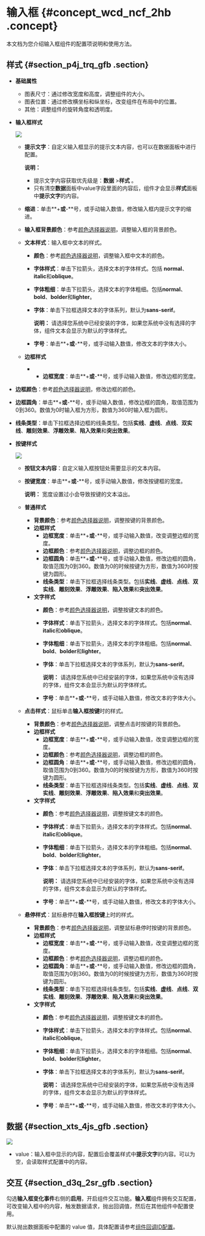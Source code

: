 # 输入框 {#concept_wcd_ncf_2hb .concept}

本文档为您介绍输入框组件的配置项说明和使用方法。

## 样式 {#section_p4j_trq_gfb .section}

-   **基础属性**

    -   图表尺寸：通过修改宽度和高度，调整组件的大小。
    -   图表位置：通过修改横坐标和纵坐标，改变组件在布局中的位置。
    -   其他：调整组件的旋转角度和透明度。
-   **输入框样式**

    ![](http://static-aliyun-doc.oss-cn-hangzhou.aliyuncs.com/assets/img/148031/155410879241632_zh-CN.png)

    -   **提示文字**：自定义输入框显示的提示文本内容，也可以在数据面板中进行配置。

        **说明：** 

        -   提示文字内容获取优先级是：**数据** \>**样式** 。
        -   只有清空**数据**面板中value字段里面的内容后，组件才会显示**样式**面板中**提示文字**的内容。
    -   **缩进**：单击**+**或**-**号，或手动输入数值，修改输入框内提示文字的缩进。
    -   **输入框背景颜色**：参考[颜色选择器说明](cn.zh-CN/用户指南/管理组件/设置组件样式/配置项说明.md#section_kdw_vj4_t2b)，调整输入框的背景颜色。
    -   **文本样式**：输入框中文本的样式。
        -   **颜色**：参考[颜色选择器说明](cn.zh-CN/用户指南/管理组件/设置组件样式/配置项说明.md#section_kdw_vj4_t2b)，调整输入框中文本的颜色。
        -   **字体样式**：单击下拉箭头，选择文本的字体样式。包括 **normal**、**italic**和**oblique**。
        -   **字体粗细**：单击下拉箭头，选择文本的字体粗细。包括**normal**、**bold**、**bolder**和**lighter**。
        -   **字体**：单击下拉框选择文本的字体系列，默认为**sans-serif**。

            **说明：** 请选择您系统中已经安装的字体，如果您系统中没有选择的字体，组件文本会显示为默认的字体样式。

        -   **字号**：单击**+**或**-**号，或手动输入数值，修改文本的字体大小。
    -   **边框样式**
        -   -   **边框宽度**：单击**+**或**-**号，或手动输入数值，修改边框的宽度。
-   **边框颜色**：参考[颜色选择器说明](cn.zh-CN/用户指南/管理组件/设置组件样式/配置项说明.md#section_kdw_vj4_t2b)，修改边框的颜色。
-   **边框圆角**：单击**+**或**-**号，或手动输入数值，修改边框的圆角，取值范围为0到360。数值为0时输入框为方形，数值为360时输入框为圆形。
-   **线条类型**：单击下拉框选择边框的线条类型。包括**实线**、**虚线**、**点线**、**双实线**、**雕刻效果**、**浮雕效果**、**陷入效果**和**突出效果**。
-   **按键样式** 

    ![](http://static-aliyun-doc.oss-cn-hangzhou.aliyuncs.com/assets/img/148031/155410879241633_zh-CN.png)

    -   **按钮文本内容**：自定义输入框按钮处需要显示的文本内容。
    -   **按键宽度**：单击**+**或**-**号，或手动输入数值，修改按键框的宽度。

        **说明：** 宽度设置过小会导致按键的文本溢出。

    -   **普通样式**
        -   **背景颜色**：参考[颜色选择器说明](cn.zh-CN/用户指南/管理组件/设置组件样式/配置项说明.md#section_kdw_vj4_t2b)，调整按键的背景颜色。
        -   **边框样式**
            -   **边框宽度**：单击**+**或**-**号，或手动输入数值，改变调整边框的宽度。
            -   **边框颜色**：参考[颜色选择器说明](cn.zh-CN/用户指南/管理组件/设置组件样式/配置项说明.md#section_kdw_vj4_t2b)，调整边框的颜色。
            -   **边框圆角**：单击**+**或**-**号，或手动输入数值，修改边框的圆角，取值范围为0到360。数值为0的时候按键为方形，数值为360时按键为圆形。
            -   **线条类型**：单击下拉框选择线条类型。包括**实线**、**虚线**、**点线**、**双实线**、**雕刻效果**、**浮雕效果**、**陷入效果**和**突出效果**。
        -   **文字样式**
            -   **颜色**：参考[颜色选择器说明](cn.zh-CN/用户指南/管理组件/设置组件样式/配置项说明.md#section_kdw_vj4_t2b)，调整按键文本的颜色。
            -   **字体样式**：单击下拉箭头，选择文本的字体样式。包括**normal**、**italic**和**oblique**。
            -   **字体粗细**：单击下拉箭头，选择文本的字体粗细。包括**normal**、**bold**、**bolder**和**lighter**。
            -   **字体**：单击下拉框选择文本的字体系列，默认为**sans-serif**。

                **说明：** 请选择您系统中已经安装的字体，如果您系统中没有选择的字体，组件文本会显示为默认的字体样式。

            -   **字号**：单击**+**或**-**号，或手动输入数值，修改文本的字体大小。
    -   **点击样式**：鼠标单击**输入框按键**时的样式。
        -   **背景颜色**：参考[颜色选择器说明](cn.zh-CN/用户指南/管理组件/设置组件样式/配置项说明.md#section_kdw_vj4_t2b)，调整点击时按键的背景颜色。
        -   **边框样式**
            -   **边框宽度**：单击**+**或**-**号，或手动输入数值，改变调整边框的宽度。
            -   **边框颜色**：参考[颜色选择器说明](cn.zh-CN/用户指南/管理组件/设置组件样式/配置项说明.md#section_kdw_vj4_t2b)，调整边框的颜色。
            -   **边框圆角**：单击**+**或**-**号，或手动输入数值，修改边框的圆角，取值范围为0到360。数值为0的时候按键为方形，数值为360时按键为圆形。
            -   **线条类型**：单击下拉框选择线条类型。包括**实线**、**虚线**、**点线**、**双实线**、**雕刻效果**、**浮雕效果**、**陷入效果**和**突出效果**。
        -   **文字样式**
            -   **颜色**：参考[颜色选择器说明](cn.zh-CN/用户指南/管理组件/设置组件样式/配置项说明.md#section_kdw_vj4_t2b)，调整按键文本的颜色。
            -   **字体样式**：单击下拉箭头，选择文本的字体样式。包括**normal**、**italic**和**oblique**。
            -   **字体粗细**：单击下拉箭头，选择文本的字体粗细。包括**normal**、**bold**、**bolder**和**lighter**。
            -   **字体**：单击下拉框选择文本的字体系列，默认为**sans-serif**。

                **说明：** 请选择您系统中已经安装的字体，如果您系统中没有选择的字体，组件文本会显示为默认的字体样式。

            -   **字号**：单击**+**或**-**号，或手动输入数值，修改文本的字体大小。
    -   **悬停样式**：鼠标悬停在**输入框按键**上时的样式。
        -   **背景颜色**：参考[颜色选择器说明](cn.zh-CN/用户指南/管理组件/设置组件样式/配置项说明.md#section_kdw_vj4_t2b)，调整鼠标悬停时按键的背景颜色。
        -   **边框样式**
            -   **边框宽度**：单击**+**或**-**号，或手动输入数值，改变调整边框的宽度。
            -   **边框颜色**：参考[颜色选择器说明](cn.zh-CN/用户指南/管理组件/设置组件样式/配置项说明.md#section_kdw_vj4_t2b)，调整边框的颜色。
            -   **边框圆角**：单击**+**或**-**号，或手动输入数值，修改边框的圆角，取值范围为0到360。数值为0的时候按键为方形，数值为360时按键为圆形。
            -   **线条类型**：单击下拉框选择线条类型。包括**实线**、**虚线**、**点线**、**双实线**、**雕刻效果**、**浮雕效果**、**陷入效果**和**突出效果**。
        -   **文字样式**
            -   **颜色**：参考[颜色选择器说明](cn.zh-CN/用户指南/管理组件/设置组件样式/配置项说明.md#section_kdw_vj4_t2b)，调整按键文本的颜色。
            -   **字体样式**：单击下拉箭头，选择文本的字体样式。包括**normal**、**italic**和**oblique**。
            -   **字体粗细**：单击下拉箭头，选择文本的字体粗细。包括**normal**、**bold**、**bolder**和**lighter**。
            -   **字体**：单击下拉框选择文本的字体系列，默认为**sans-serif**。

                **说明：** 请选择您系统中已经安装的字体，如果您系统中没有选择的字体，组件文本会显示为默认的字体样式。

            -   **字号**：单击**+**或**-**号，或手动输入数值，修改文本的字体大小。

## 数据 {#section_xts_4js_gfb .section}

![](http://static-aliyun-doc.oss-cn-hangzhou.aliyuncs.com/assets/img/148031/155410879241634_zh-CN.png)

-   value：输入框中显示的内容，配置后会覆盖样式中**提示文字**的内容。可以为空，会读取样式配置中的内容。

## 交互 {#section_d3q_2sr_gfb .section}

勾选**输入框变化事件**右侧的**启用**，开启组件交互功能。**输入框**组件拥有交互配置，可改变输入框中的内容，触发数据请求，抛出回调值，然后在其他组件中配置使用。

默认抛出数据面板中配置的 value 值，具体配置请参考[组件回调ID配置](../cn.zh-CN/最佳实践/配置数字翻牌器组件的回调ID.md#)。


